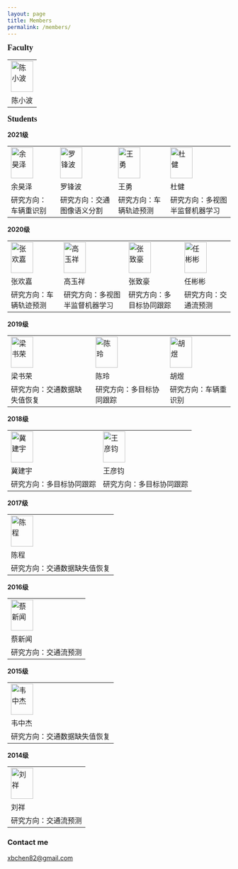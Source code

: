 ```yaml
---
layout: page
title: Members
permalink: /members/
---
```



**<font size=4 face='Times New Roman'>Faculty</font>**

<table>
    <tr>
        <td><img src="https://xbchen82.github.io/images/me.jpg" alt="陈小波" width="50px" height="70px"></td>
    </tr>
	<tr>
        <td><center>陈小波</center></td>
    </tr>
</table>  

**<font size=4 face='Times New Roman'>Students</font>**
<p><b>2021级</b></p>
<table>
    <tr>
        <td><img src="https://xbchen82.github.io/images/yhz.jpg" alt="余昊泽" width="50px" height="70px"></td>
		<td><img src="https://xbchen82.github.io/images/lfb.jpg" alt="罗锋波" width="50px" height="70px"></td>
		<td><img src="https://xbchen82.github.io/images/wy.jpg" alt="王勇" width="50px" height="70px"></td>
		<td><img src="https://xbchen82.github.io/images/dj.jpg" alt="杜健" width="50px" height="70px"></td>
    </tr>
	<tr>
        <td>余昊泽</td>
		<td>罗锋波</td>
		<td>王勇</td>
		<td>杜健</td>
    </tr>
	<tr>
        <td>研究方向：车辆重识别</td>
		<td>研究方向：交通图像语义分割</td>
		<td>研究方向：车辆轨迹预测</td>
		<td>研究方向：多视图半监督机器学习</td>
    </tr>
</table>

<p><b>2020级</b></p>
<table>
    <tr>
        <td><img src="https://xbchen82.github.io/images/zhj.jpg" alt="张欢嘉" width="50px" height="70px"></td>
		<td><img src="https://xbchen82.github.io/images/gyx.jpg" alt="高玉祥" width="50px" height="70px"></td>
		<td><img src="https://xbchen82.github.io/images/zzh.jpg" alt="张致豪" width="50px" height="70px"></td>
		<td><img src="https://xbchen82.github.io/images/rbb.jpg" alt="任彬彬" width="50px" height="70px"></td>
    </tr>
	<tr>
        <td>张欢嘉</td>
		<td>高玉祥</td>
		<td>张致豪</td>
		<td>任彬彬</td>
    </tr>
	<tr>
        <td>研究方向：车辆轨迹预测</td>
		<td>研究方向：多视图半监督机器学习</td>
		<td>研究方向：多目标协同跟踪</td>
		<td>研究方向：交通流预测</td>
    </tr>
</table>

<p><b>2019级</b></p>
<table>
    <tr>
        <td><img src="https://xbchen82.github.io/images/lsr.jpg" alt="梁书荣" width="50px" height="70px"></td>
		<td><img src="https://xbchen82.github.io/images/cl.jpg" alt="陈玲" width="50px" height="70px"></td>
		<td><img src="https://xbchen82.github.io/images/hy.jpg" alt="胡煜" width="50px" height="70px"></td>
    </tr>
	<tr>
        <td>梁书荣</td>
		<td>陈玲</td>
		<td>胡煜</td>
    </tr>
	<tr>
        <td>研究方向：交通数据缺失值恢复</td>
		<td>研究方向：多目标协同跟踪</td>
		<td>研究方向：车辆重识别</td>
    </tr>
</table>

<p><b>2018级</b></p>
<table>
    <tr>
        <td><img src="https://xbchen82.github.io/images/jjy.jpg" alt="冀建宇" width="50px" height="70px"></td>
		<td><img src="https://xbchen82.github.io/images/wyj.jpg" alt="王彦钧" width="50px" height="70px"></td>
    </tr>
	<tr>
        <td>冀建宇</td>
		<td>王彦钧</td>
    </tr>
	<tr>
        <td>研究方向：多目标协同跟踪</td>
		<td>研究方向：多目标协同跟踪</td>
    </tr>
</table>

<p><b>2017级</b></p>
<table>
    <tr>
        <td><img src="https://xbchen82.github.io/images/cc.jpg" alt="陈程" width="50px" height="70px"></td>
    </tr>
	<tr>
        <td>陈程</td>
    </tr>
	<tr>
        <td>研究方向：交通数据缺失值恢复</td>
    </tr>
</table>


<p><b>2016级</b></p>
<table>
    <tr>
        <td><img src="https://xbchen82.github.io/images/cxw.jpg" alt="蔡新闻" width="50px" height="70px"></td>
    </tr>
	<tr>
        <td>蔡新闻</td>
    </tr>
	<tr>
        <td>研究方向：交通流预测</td>
    </tr>
</table>

<p><b>2015级</b></p>
<table>
    <tr>
        <td><img src="https://xbchen82.github.io/images/wzj.jpg" alt="韦中杰" width="50px" height="70px"></td>
    </tr>
	<tr>
        <td>韦中杰</td>
    </tr>
	<tr>
        <td>研究方向：交通数据缺失值恢复</td>
    </tr>
</table>

<p><b>2014级</b></p>
<table>
    <tr>
        <td><img src="https://xbchen82.github.io/images/lx.jpg" alt="刘祥" width="50px" height="70px"></td>
    </tr>
	<tr>
        <td>刘祥</td>
    </tr>
	<tr>
        <td>研究方向：交通流预测</td>
    </tr>
</table>



### Contact me

[xbchen82@gmail.com](mailto:xbchen82@gmail.com)